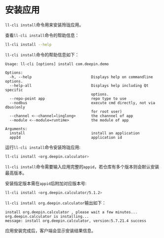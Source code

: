 <!--
SPDX-FileCopyrightText: 2023 UnionTech Software Technology Co., Ltd.

SPDX-License-Identifier: LGPL-3.0-or-later
-->

# 安装应用

`ll-cli install`命令用来安装玲珑应用。

查看`ll-cli install`命令的帮助信息：

```bash
ll-cli install --help
```

`ll-cli install`命令的帮助信息如下：

```text
Usage: ll-cli [options] install com.deepin.demo

Options:
  -h, --help                           Displays help on commandline options.
  --help-all                           Displays help including Qt specific
                                       options.
  --repo-point app                     repo type to use
  --nodbus                             execute cmd directly, not via dbus(only
                                       for root user)
  --channel <--channel=linglong>       the channnel of app
  --module <--module=runtime>          the module of app

Arguments:
  install                              install an application
  appId                                application id
```

运行`ll-cli install`命令安装玲珑应用:

```bash
ll-cli install <org.deepin.calculator>
```

`ll-cli install`命令需要输入应用完整的`appid`，若仓库有多个版本则会默认安装最高版本。

安装指定版本需在`appid`后附加对应版本号:

```bash
ll-cli install <org.deepin.calculator/5.1.2>
```

`ll-cli install org.deepin.calculator`输出如下：

```text
install org.deepin.calculator , please wait a few minutes...
org.deepin.calculator is installing...
message: install org.deepin.calculator, version:5.7.21.4 success
```

应用安装完成后，客户端会显示安装结果信息。
